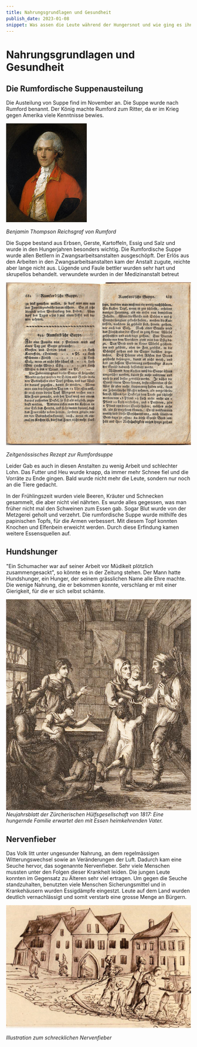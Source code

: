```yaml
---
title: Nahrungsgrundlagen und Gesundheit
publish_date: 2023-01-08
snippet: Was assen die Leute während der Hungersnot und wie ging es ihnen um diese Zeit
---
```


# Nahrungsgrundlagen und Gesundheit

## Die Rumfordische Suppenausteilung
Die Austeilung von Suppe find im November an. Die Suppe wurde nach Rumford benannt. Der König machte  Rumford zum Ritter, da er im Krieg gegen Amerika viele Kenntnisse bewies. 

![Rumford](../images/Rumford.jpg)

*Benjamin Thompson Reichsgraf von Rumford*

Die Suppe bestand aus Erbsen, Gerste, Kartoffeln, Essig und Salz und wurde in den Hungerjahren besonders wichtig. Die Rumfordische Suppe wurde allen Betllern in Zwangsarbeitsanstalten ausgeschöpft. Der Erlös aus den Arbeiten in den Zwangsarbeitsanstalten kam der Anstalt zugute, reichte aber lange nicht aus. Lügende und Faule bettler wurden sehr hart und skrupellos behandelt. verwundete wurden in der Medizinanstalt betreut

![Rezept](../images/Rumford_Suppe.jpg)

*Zeitgenössisches Rezept zur Rumfordsuppe*

Leider Gab es auch in diesen Anstalten zu wenig Arbeit und schlechter Lohn. Das Futter und Heu wurde knapp, da immer mehr Schnee fiel und die Vorräte zu Ende gingen. Bald wurde nicht mehr die Leute, sondern nur noch an die Tiere gedacht.

In der Frühlingszeit wurden viele Beeren, Kräuter und Schnecken gesammelt, die aber nicht viel nährten. Es wurde alles gegessen, was man früher nicht mal den Schweinen zum Essen gab. Sogar Blut wurde von der Metzgerei geholt und verzehrt. Die rumfordische Suppe wurde mithilfe des papinischen Topfs, für die Armen verbessert. Mit diesem Topf konnten Knochen und Elfenbein erweicht werden. Durch diese Erfindung kamen weitere Essensquellen auf.

## Hundshunger

"Ein Schumacher war auf seiner Arbeit vor Müdikeit plötzlich zusammengesackt", so könnte es in der Zeitung stehen. Der Mann hatte Hundshunger, ein Hunger, der seinem grässlichen Name alle Ehre machte. Die wenige Nahrung, die er bekommen konnte, verschlang er mit einer Gierigkeit, für die er sich selbst schämte.

![](../images/familie.png)
*Neujahrsblatt der Zürcherischen Hülfsgesellschaft von 1817: Eine hungernde Familie erwartet den mit Essen heimkehrenden Vater.*


## Nervenfieber

Das Volk litt unter ungesunder Nahrung, an dem regelmässigen Witterungswechsel sowie an Veränderungen der Luft. Dadurch kam eine Seuche hervor, das sogenannte Nervenfieber. Sehr viele Menschen mussten unter den Folgen dieser Krankheit leiden. Die jungen Leute konnten im Gegensatz zu Älteren sehr viel ertragen. Um gegen die Seuche standzuhalten, benutzten viele Menschen Sicherungsmittel und in Krankehäusern wurden Essigdämpfe eingestzt. Leute auf dem Land wurden deutlich vernachlässigt und somit verstarb eine grosse Menge an Bürgern.

![](../images/Das_schreckliche_Nervenfieber_1814.jpg)

*Illustration zum schrecklichen Nervenfieber*